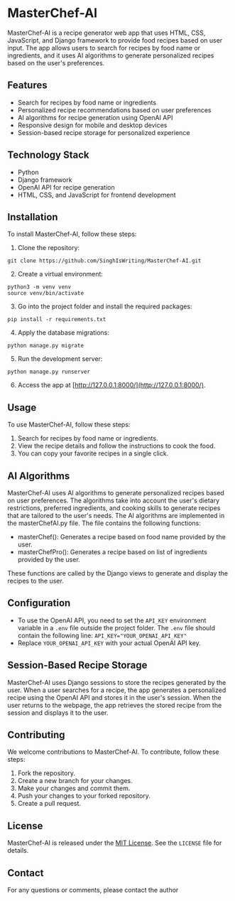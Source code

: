 # MasterChef-AI

MasterChef-AI is a recipe generator web app that uses HTML, CSS, JavaScript, and Django framework to provide food recipes based on user input. The app allows users to search for recipes by food name or ingredients, and it uses AI algorithms to generate personalized recipes based on the user's preferences.

## Features

* Search for recipes by food name or ingredients
* Personalized recipe recommendations based on user preferences
* AI algorithms for recipe generation using OpenAI API
* Responsive design for mobile and desktop devices
* Session-based recipe storage for personalized experience

## Technology Stack

* Python
* Django framework
* OpenAI API for recipe generation
* HTML, CSS, and JavaScript for frontend development

## Installation

To install MasterChef-AI, follow these steps:

1. Clone the repository:
```
git clone https://github.com/SinghIsWriting/MasterChef-AI.git
```

2. Create a virtual environment:
```
python3 -m venv venv
source venv/bin/activate
```
3. Go into the project folder and install the required packages:
``` 
pip install -r requirements.txt
```
4. Apply the database migrations:
```
python manage.py migrate
```
5. Run the development server:
```
python manage.py runserver
```
6. Access the app at [http://127.0.0.1:8000/](http://127.0.0.1:8000/).

## Usage
To use MasterChef-AI, follow these steps:

1. Search for recipes by food name or ingredients.
2. View the recipe details and follow the instructions to cook the food.
3. You can copy your favorite recipes in a single click.

## AI Algorithms
MasterChef-AI uses AI algorithms to generate personalized recipes based on user preferences. The algorithms take into account the user's dietary restrictions, preferred ingredients, and cooking skills to generate recipes that are tailored to the user's needs.
The AI algorithms are implemented in the masterChefAI.py file. The file contains the following functions:

- masterChef(): Generates a recipe based on food name provided by the user.
- masterChefPro(): Generates a recipe based on list of ingredients provided by the user.

These functions are called by the Django views to generate and display the recipes to the user.

## Configuration

* To use the OpenAI API, you need to set the `API_KEY` environment variable in a `.env` file outside the project folder. The `.env` file should contain the following line:
`API_KEY="YOUR_OPENAI_API_KEY"`
* Replace `YOUR_OPENAI_API_KEY` with your actual OpenAI API key.

## Session-Based Recipe Storage

MasterChef-AI uses Django sessions to store the recipes generated by the user. When a user searches for a recipe, the app generates a personalized recipe using the OpenAI API and stores it in the user's session. When the user returns to the webpage, the app retrieves the stored recipe from the session and displays it to the user.

## Contributing
We welcome contributions to MasterChef-AI. To contribute, follow these steps:

1. Fork the repository.
2. Create a new branch for your changes.
3. Make your changes and commit them.
4. Push your changes to your forked repository.
5. Create a pull request.

## License
MasterChef-AI is released under the [MIT License](LICENSE). See the `LICENSE` file for details.

## Contact
For any questions or comments, please contact the author
